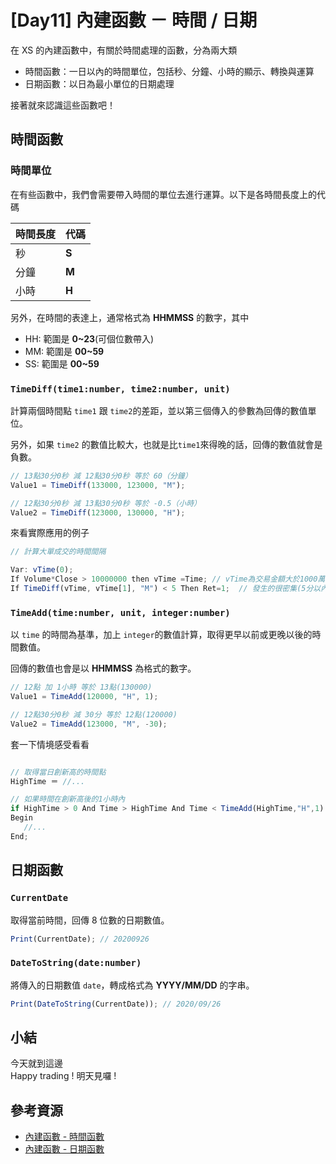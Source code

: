 # [Day11] 內建函數 － 時間 / 日期

在 XS 的內建函數中，有關於時間處理的函數，分為兩大類

- 時間函數：一日以內的時間單位，包括秒、分鐘、小時的顯示、轉換與運算
- 日期函數：以日為最小單位的日期處理

接著就來認識這些函數吧！

## 時間函數

### 時間單位

在有些函數中，我們會需要帶入時間的單位去進行運算。以下是各時間長度上的代碼

| 時間長度 | 代碼  |
| -------- | ----- |
| 秒       | **S** |
| 分鐘     | **M** |
| 小時     | **H** |

另外，在時間的表達上，通常格式為 **HHMMSS** 的數字，其中

- HH: 範圍是 **0~23**(可個位數帶入)
- MM: 範圍是 **00~59**
- SS: 範圍是 **00~59**

### `TimeDiff(time1:number, time2:number, unit)`

計算兩個時間點 `time1` 跟 `time2`的差距，並以第三個傳入的參數為回傳的數值單位。

另外，如果 `time2` 的數值比較大，也就是比`time1`來得晚的話，回傳的數值就會是負數。

```javascript
// 13點30分0秒 減 12點30分0秒 等於 60（分鐘）
Value1 = TimeDiff(133000, 123000, "M");

// 12點30分0秒 減 13點30分0秒 等於 -0.5（小時）
Value2 = TimeDiff(123000, 130000, "H");
```

來看實際應用的例子

```javascript
// 計算大單成交的時間間隔

Var: vTime(0);
If Volume*Close > 10000000 then vTime =Time; // vTime為交易金額大於1000萬的K棒時間
If TimeDiff(vTime, vTime[1], "M") < 5 Then Ret=1;  // 發生的很密集(5分以內)的話則觸發警示
```

### `TimeAdd(time:number, unit, integer:number)`

以 `time` 的時間為基準，加上 `integer`的數值計算，取得更早以前或更晚以後的時間數值。

回傳的數值也會是以 **HHMMSS** 為格式的數字。

```javascript
// 12點 加 1小時 等於 13點(130000)
Value1 = TimeAdd(120000, "H", 1);

// 12點30分0秒 減 30分 等於 12點(120000)
Value2 = TimeAdd(123000, "M", -30);
```

套一下情境感受看看

```javascript

// 取得當日創新高的時間點
HighTime ＝ //...

// 如果時間在創新高後的1小時內
if HighTime > 0 And Time > HighTime And Time < TimeAdd(HighTime,"H",1) Then
Begin
   //...
End;
```

## 日期函數

### `CurrentDate`

取得當前時間，回傳 8 位數的日期數值。

```javascript
Print(CurrentDate); // 20200926
```

### `DateToString(date:number)`

將傳入的日期數值 `date`，轉成格式為 **YYYY/MM/DD** 的字串。

```javascript
Print(DateToString(CurrentDate)); // 2020/09/26
```

## 小結

今天就到這邊  
Happy trading ! 明天見囉 !

## 參考資源

- [內建函數 - 時間函數](https://xshelp.xq.com.tw/XSHelp/lists?a=TIMEFUNC)
- [內建函數 - 日期函數](https://xshelp.xq.com.tw/XSHelp/lists?a=DATEFUNC)
